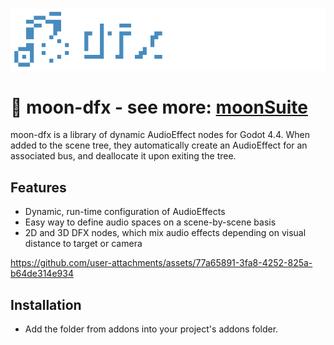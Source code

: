 ![screen-shot](https://github.com/dog-on-moon/moon-dfx/blob/main/readme/banner.png)

# 🌙 moon-dfx - see more: [moonSuite](https://dog-game.xyz/tools/)

moon-dfx is a library of dynamic AudioEffect nodes for Godot 4.4.
When added to the scene tree, they automatically create an AudioEffect for an associated bus, and deallocate it upon exiting the tree.

## Features

- Dynamic, run-time configuration of AudioEffects
- Easy way to define audio spaces on a scene-by-scene basis
- 2D and 3D DFX nodes, which mix audio effects depending on visual distance to target or camera

https://github.com/user-attachments/assets/77a65891-3fa8-4252-825a-b64de314e934

## Installation

- Add the folder from addons into your project's addons folder.
